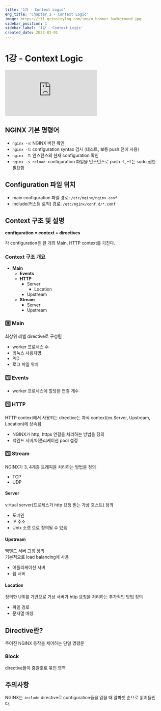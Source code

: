 ```yaml
---
title: '1강 - Context Logic'
eng_title: 'Chapter 1 - Context Logic'
image: https://til.qriositylog.com/img/m_banner_background.jpg
sidebar_position: 1
sidebar_label: '1강 - Context Logic'
created_date: 2022-03-01
---
```


# 1강 - Context Logic

<div class="video-container">
<iframe src="https://www.youtube.com/embed/C5kMgshNc6g" title="YouTube video player" frameborder="0" allow="accelerometer; autoplay; clipboard-write; encrypted-media; gyroscope; picture-in-picture" allowfullscreen></iframe>
</div>

## NGINX 기본 명령어
- `nginx -v`: NGINX 버전 확인
- `nginx -t`: configuration syntax 검사 (테스트, 보통 push 전에 사용)
- `nginx -T`: 인스턴스의 현재 configuration 확인
- `nginx -s reload`: configuration 파일을 인스턴스로 push
-t, -T는 sudo 권한 필요함

## Configuration 파일 위치
- main configuration 파일 경로: `/etc/nginx/nginx.conf`
- include(커스텀 로직) 경로: `/etc/nginx/conf.d/*.conf`

## Context 구조 및 설명
**configuration = context + directives**

각 configuration은 한 개의 Main, HTTP context를 가진다.

### Context 구조 개요
- **Main**
    - **Events**
    - **HTTP**
        - Server
            - Location
        - Upstream
    - **Stream**
        - Server
        - Upstream

### 0️⃣ Main
최상위 레벨 directive로 구성됨
- worker 프로세스 수
- 리눅스 사용자명
- PID
- 로그 파일 위치 

### 1️⃣ Events
- worker 프로세스에 할당된 연결 개수

### 1️⃣ HTTP
HTTP context에서 사용되는 directive는 자식 context(ex.Server, Upstream, Location)에 상속됨
- NGINX가 http, https 연결을 처리하는 방법을 정의
- 백엔드 서버/어플리케이션 pool 설정

### 1️⃣ Stream
NGINX가 3, 4계층 트래픽을 처리하는 방법을 정의
- TCP
- UDP

#### Server
virtual server(프로세스가 http 요청 받는 가상 호스트) 정의
- 도메인
- IP 주소
- Unix 소켓
으로 정의될 수 있음

#### Upstream
백엔드 서버 그룹 정의 <br />
기본적으로 load balancing에 사용
- 어플리케이션 서버
- 웹 서버

#### Location
정의한 URI를 기반으로 가상 서버가 http 요청을 처리하는 추가적인 방법 정의
- 파일 경로
- 문자열 매칭

## Directive란?
주어진 NGINX 동작을 제어하는 단일 명령문 <br />

### Block
directive들이 중괄호로 묶인 영역

## 주의사항
NGINX는 `include` directive로 configuration들을 읽을 때 알파벳 순으로 읽어들인다.